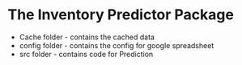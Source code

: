 # The Inventory Predictor Package
- Cache folder - contains the cached data
- config folder - contains the config for google spreadsheet
- src folder - contains code for Prediction